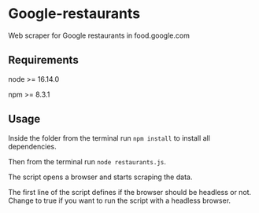 # Google-restaurants
Web scraper for Google restaurants in food.google.com

## Requirements
node >= 16.14.0

npm >= 8.3.1

## Usage
Inside the folder from the terminal run `npm install` to install all dependencies.

Then from the terminal run `node restaurants.js`.

The script opens a browser and starts scraping the data.

The first line of the script defines if the browser should be headless or not. Change to true if you want to run the script with a headless browser.
